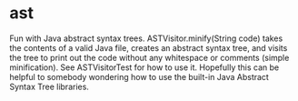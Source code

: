 ast
===

Fun with Java abstract syntax trees. ASTVisitor.minify(String code) takes the contents of a valid Java file, creates an abstract syntax tree, and visits the tree to print out the code without any whitespace or comments (simple minification). See ASTVisitorTest for how to use it. Hopefully this can be helpful to somebody wondering how to use the built-in Java Abstract Syntax Tree libraries.
